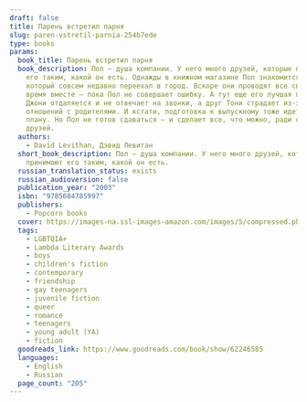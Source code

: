 ```yaml
---
draft: false
title: Парень встретил парня
slug: paren-vstretil-parnia-254b7ede
type: books
params:
  book_title: Парень встретил парня
  book_description: Пол — душа компании. У него много друзей, которые принимают
    его таким, какой он есть. Однажды в книжном магазине Пол знакомится с Ноем,
    который совсем недавно переехал в город. Вскоре они проводят все свободное
    время вместе — пока Пол не совершает ошибку. А тут еще его лучшая подруга
    Джони отдаляется и не отвечает на звонки, а друг Тони страдает из-за плохих
    отношений с родителями. И кстати, подготовка к выпускному тоже идет не по
    плану. Но Пол не готов сдаваться — и сделает все, что можно, ради своих
    друзей.
  authors:
    - David Levithan, Дэвид Левитан
  short_book_description: Пол — душа компании. У него много друзей, которые
    принимают его таким, какой он есть.
  russian_translation_status: exists
  russian_audioversion: false
  publication_year: "2003"
  isbn: "9785604785997"
  publishers:
    - Popcorn books
  cover: https://images-na.ssl-images-amazon.com/images/S/compressed.photo.goodreads.com/books/1662323555i/62246585.jpg
  tags:
    - LGBTQIA+
    - Lambda Literary Awards
    - boys
    - children's fiction
    - contemporary
    - friendship
    - gay teenagers
    - juvenile fiction
    - queer
    - romance
    - teenagers
    - young adult (YA)
    - fiction
  goodreads_link: https://www.goodreads.com/book/show/62246585
  languages:
    - English
    - Russian
  page_count: "205"
---
```

